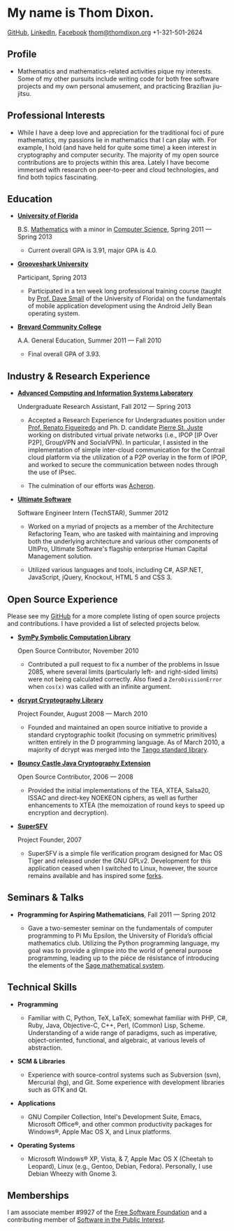 My name is Thom Dixon.
======================

[GitHub](https://github.com/thomdixon), [LinkedIn](http://www.linkedin.com/profile/view?id=195351477), [Facebook](http://facebook.com/thomas.e.dixon)
<thom@thomdixon.org>
+1-321-501-2624

Profile
-------

* Mathematics and mathematics-related activities pique my
  interests. Some of my other pursuits include writing code for both
  free software projects and my own personal amusement, and practicing
  Brazilian jiu-jitsu.

Professional Interests
----------------------

* While I have a deep love and appreciation for the traditional foci
  of pure mathematics, my passions lie in mathematics that I can play
  with. For example, I hold (and have held for quite some time) a keen
  interest in cryptography and computer security. The majority of my
  open source contributions are to projects within this area. Lately I
  have become immersed with research on peer-to-peer and cloud
  technologies, and find both topics fascinating.

Education
---------

* **[University of Florida](http://ufl.edu)** 

    B.S.
     [Mathematics](https://catalog.ufl.edu/ugrad/current/liberalarts/Majors/mathematics.aspx)
     with a minor in [Computer
     Science](http://cise.ufl.edu/academics/undergrad/minor/), Spring
     2011 &mdash; Spring 2013

    - Current overall GPA is 3.91, major GPA is 4.0.

* **[Grooveshark University](http://grooveshark.com/#!/about/university)**

    Participant, Spring 2013

    - Participated in a ten week long professional training course
      (taught by [Prof. Dave Small](http://www.cise.ufl.edu/~dts/) of
      the University of Florida) on the fundamentals of mobile
      application development using the Android Jelly Bean operating
      system.

* **[Brevard Community College](http://www.brevardcc.edu)**

    A.A. General Education, Summer 2011 &mdash; Fall 2010

    - Final overall GPA of 3.93.

Industry &amp; Research Experience
----------------------------------

* **[Advanced Computing and Information Systems Laboratory](http://acis.ufl.edu/)**

    Undergraduate Research Assistant, Fall 2012 &mdash; Spring 2013

    - Accepted a Research Experience for Undergraduates position under
      [Prof. Renato Figueiredo](http://byron.acis.ufl.edu/) and
      Ph. D. candidate [Pierre
      St. Juste](http://pstjuste.blogspot.com/) working on distributed
      virtual private networks (i.e., IPOP [IP Over P2P], GroupVPN and
      SocialVPN). In particular, I assisted in the implementation of
      simple inter-cloud communication for the Contrail cloud platform
      via the utilization of a P2P overlay in the form of IPOP, and
      worked to secure the communication between nodes through the use
      of IPsec.  

    - The culmination of our efforts was
      [Acheron](https://github.com/thomdixon/acheron).

* **[Ultimate Software](http://ultimatesoftware.com)**

    Software Engineer Intern (TechSTAR), Summer 2012

    - Worked on a myriad of projects as a member of the Architecture
      Refactoring Team, who are tasked with maintaining and improving
      both the underlying architecture and various other components of
      UltiPro, Ultimate Software's flagship enterprise Human Capital
      Management solution. 

    - Utilized various languages and tools, including C#, ASP.NET,
      JavaScript, jQuery, Knockout, HTML 5 and CSS 3.

Open Source Experience
----------------------

Please see my [GitHub](https://githun.com/thomdixon) for a more
complete listing of open source projects and contributions. I have
provided a list of selected projects below.

* **[SymPy Symbolic Computation Library](http://sympy.org)**

    Open Source Contributor, November 2010

    - Contributed a pull request to fix a number of the problems in
      Issue 2085, where several limits (particularly left- and
      right-sided limits) were not being calculated correctly. Also
      fixed a `ZeroDivisionError` when `cos(x)` was called with an
      infinite argument.

* **[dcrypt Cryptography Library](http://www.dsource.org/projects/dcrypt)**

    Project Founder, August 2008 &mdash; March 2010

    - Founded and maintained an open source initiative to provide a
      standard cryptographic toolkit (focusing on symmetric
      primitives) written entirely in the D programming language. As
      of March 2010, a majority of dcrypt was merged into the [Tango
      standard library](http://www.dsource.org/projects/tango).

* **[Bouncy Castle Java Cryptography Extension](http://www.bouncycastle.org)**

    Open Source Contributor, 2006 &mdash; 2008

    - Provided the initial implementations of the TEA, XTEA, Salsa20,
      ISSAC and direct-key NOEKEON ciphers, as well as further
      enhancements to XTEA (the memoization of round keys to speed up
      encryption and decryption).

* **[SuperSFV](http://www.macupdate.com/app/mac/23168/supersfv)**

    Project Founder, 2007

    - SuperSFV is a simple file verification program designed for Mac
      OS Tiger and released under the GNU GPLv2. Development for this
      application ceased when I switched to Linux, however, the source
      remains available and has inspired some
      [forks](https://github.com/search?q=supersfv).

Seminars &amp; Talks
--------------------

* **Programming for Aspiring Mathematicians**, Fall 2011 &mdash; Spring 2012

    - Gave a two-semester seminar on the fundamentals of computer
      programming to Pi Mu Epsilon, the University of Florida’s
      official mathematics club. Utilizing the Python programming
      language, my goal was to provide a glimpse into the world of
      general purpose programming, leading up to the piéce de
      résistance of introducing the elements of the [Sage mathematical
      system](http://sagemath.org).

Technical Skills
----------------

* **Programming**

    - Familiar with C, Python, TeX, LaTeX; somewhat familiar with PHP,
      C#, Ruby, Java, Objective-C, C++, Perl, (Common) Lisp,
      Scheme. Understanding of a wide range of paradigms, such as
      imperative, object-oriented, functional, and algebraic, at
      various levels of abstraction.

* **SCM &amp; Libraries**

    - Experience with source-control systems such as Subversion (svn),
      Mercurial (hg), and Git. Some experience with development
      libraries such as GTK and Qt.

* **Applications**

    - GNU Compiler Collection, Intel's Development Suite, Emacs,
      Microsoft Office&reg;, and other common productivity packages
      for Windows&reg;, Apple Mac OS X, and Linux platforms.

* **Operating Systems**

    - Microsoft Windows&reg; XP, Vista, &amp; 7, Apple Mac OS X
      (Cheetah to Leopard), Linux (e.g., Gentoo, Debian,
      Fedora). Personally, I use Debian Wheezy with Gnome 3.

Memberships
-----------

I am associate member #9927 of the [Free Software Foundation](http://fsf.org) and a
contributing member of [Software in the Public Interest](http://www.spi-inc.org).